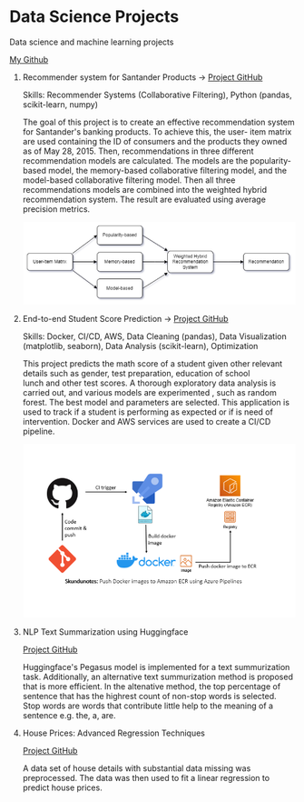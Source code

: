 # Data Science Projects
Data science and machine learning projects

[My Github](https://github.com/ilora-ishaque/data-science-projects)

1. Recommender system for Santander Products ->  [Project GitHub](https://github.com/ilora-ishaque/santander-recommender-system)
   
   Skills: Recommender Systems (Collaborative Filtering), Python (pandas, scikit-learn, numpy)
   
   The goal of this project is to create an effective recommendation system for Santander's banking products. To achieve this, the user- 
   item matrix are used containing the ID of consumers and the products they owned as of May 28, 2015. Then, recommendations in three different recommendation models are calculated. The models are the popularity-based model, the memory-based collaborative filtering model, and the model-based collaborative filtering model. Then all three    
   recommendations models are combined into the weighted hybrid recommendation system. The result are evaluated using average precision metrics.


   ![alt text](https://github.com/ilora-ishaque/data-science-projects/blob/main/images/recommender-architecture.png)

3. End-to-end Student Score Prediction ->  [Project GitHub](https://github.com/ilora-ishaque/student-score-prediction)

   Skills: Docker, CI/CD, AWS, Data Cleaning (pandas), Data Visualization (matplotlib, seaborn), Data Analysis (scikit-learn), Optimization
   
   This project predicts the math score of a student given other relevant details such as gender, test preparation, education of school    
   lunch and other test scores. A thorough exploratory data analysis is carried out, and various models are experimented , such as random forest. The best model and parameters are selected. This application is used to track if a student is performing as expected 
   or if is need of intervention. Docker and AWS services are used to create a CI/CD pipeline.

   ![alt text](https://github.com/ilora-ishaque/data-science-projects/blob/main/images/docker-port.png)

5. NLP Text Summarization using Huggingface

   [Project GitHub](https://github.com/ilora-ishaque/NLP-text-summarization)
   
   Huggingface's Pegasus model is implemented for a text summurization task. Additionally, an alternative text summurization method is 
   proposed that is more efficient. In the altenative method, the top percentage of sentence that has the highrest count of non-stop words 
   is selected. Stop words are words that contribute little help to the meaning of a sentence e.g. the, a, are.

6. House Prices: Advanced Regression Techniques

   [Project GitHub](https://github.com/ilora-ishaque/house-regression)

   A data set of house details with substantial data missing was preprocessed. The data was then used to fit a linear regression to predict 
   house prices.





